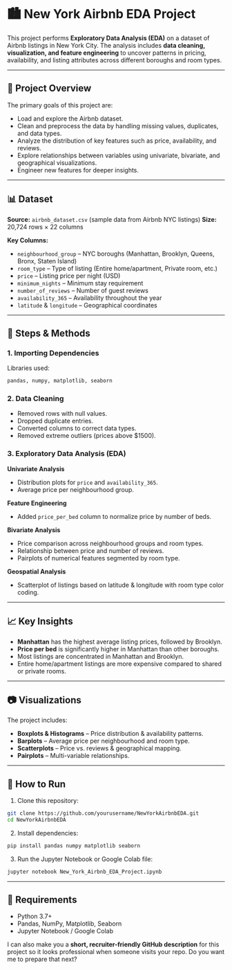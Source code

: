 
# 🏙 New York Airbnb EDA Project

This project performs **Exploratory Data Analysis (EDA)** on a dataset of Airbnb listings in New York City.
The analysis includes **data cleaning, visualization, and feature engineering** to uncover patterns in pricing, availability, and listing attributes across different boroughs and room types.

---

## 📂 Project Overview

The primary goals of this project are:

* Load and explore the Airbnb dataset.
* Clean and preprocess the data by handling missing values, duplicates, and data types.
* Analyze the distribution of key features such as price, availability, and reviews.
* Explore relationships between variables using univariate, bivariate, and geographical visualizations.
* Engineer new features for deeper insights.

---

## 📊 Dataset

**Source:** `airbnb_dataset.csv` (sample data from Airbnb NYC listings)
**Size:** 20,724 rows × 22 columns

**Key Columns:**

* `neighbourhood_group` – NYC boroughs (Manhattan, Brooklyn, Queens, Bronx, Staten Island)
* `room_type` – Type of listing (Entire home/apartment, Private room, etc.)
* `price` – Listing price per night (USD)
* `minimum_nights` – Minimum stay requirement
* `number_of_reviews` – Number of guest reviews
* `availability_365` – Availability throughout the year
* `latitude` & `longitude` – Geographical coordinates

---

## 🔧 Steps & Methods

### 1. **Importing Dependencies**

Libraries used:

```python
pandas, numpy, matplotlib, seaborn
```

### 2. **Data Cleaning**

* Removed rows with null values.
* Dropped duplicate entries.
* Converted columns to correct data types.
* Removed extreme outliers (prices above \$1500).

### 3. **Exploratory Data Analysis (EDA)**

**Univariate Analysis**

* Distribution plots for `price` and `availability_365`.
* Average price per neighbourhood group.

**Feature Engineering**

* Added `price_per_bed` column to normalize price by number of beds.

**Bivariate Analysis**

* Price comparison across neighbourhood groups and room types.
* Relationship between price and number of reviews.
* Pairplots of numerical features segmented by room type.

**Geospatial Analysis**

* Scatterplot of listings based on latitude & longitude with room type color coding.

---

## 📈 Key Insights

* **Manhattan** has the highest average listing prices, followed by Brooklyn.
* **Price per bed** is significantly higher in Manhattan than other boroughs.
* Most listings are concentrated in Manhattan and Brooklyn.
* Entire home/apartment listings are more expensive compared to shared or private rooms.

---

## 📷 Visualizations

The project includes:

* **Boxplots & Histograms** – Price distribution & availability patterns.
* **Barplots** – Average price per neighbourhood and room type.
* **Scatterplots** – Price vs. reviews & geographical mapping.
* **Pairplots** – Multi-variable relationships.

---

## 🚀 How to Run

1. Clone this repository:

```bash
git clone https://github.com/yourusername/NewYorkAirbnbEDA.git
cd NewYorkAirbnbEDA
```

2. Install dependencies:

```bash
pip install pandas numpy matplotlib seaborn
```

3. Run the Jupyter Notebook or Google Colab file:

```bash
jupyter notebook New_York_Airbnb_EDA_Project.ipynb
```

---

## 📌 Requirements

* Python 3.7+
* Pandas, NumPy, Matplotlib, Seaborn
* Jupyter Notebook / Google Colab

I can also make you a **short, recruiter-friendly GitHub description** for this project so it looks professional when someone visits your repo.
Do you want me to prepare that next?
